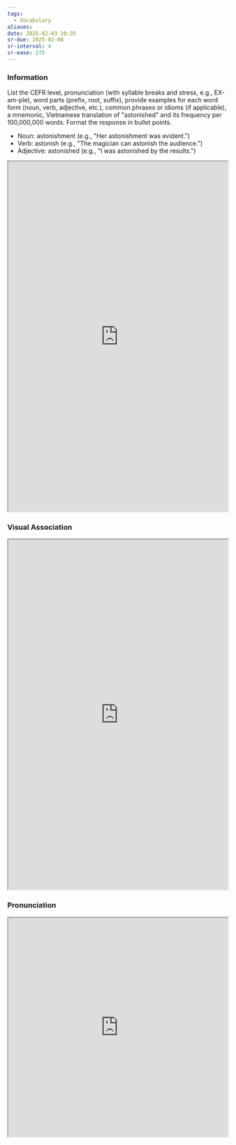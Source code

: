 ```yaml
---
tags:
  - Vocabulary
aliases:
date: 2025-02-03 20:35
sr-due: 2025-02-08
sr-interval: 4
sr-ease: 275
---
```

### Information

List the CEFR level, pronunciation (with syllable breaks and stress, e.g., EX-am-ple), word parts (prefix, root, suffix), provide examples for each word form (noun, verb, adjective, etc.), common phrases or idioms (if applicable), a mnemonic, Vietnamese translation of "astonished" and its frequency per 100,000,000 words. Format the response in bullet points.

- Noun: astonishment (e.g., "Her astonishment was evident.")
- Verb: astonish (e.g., "The magician can astonish the audience.")
- Adjective: astonished (e.g., "I was astonished by the results.")

<iframe
    height="800"
    width="100%"
    style="padding: 0; margin: 0;"
    src="https://www.perplexity.ai">
</iframe>

### Visual Association

<iframe
    height="800"
    width="100%"
    style="padding: 0; margin: 0;"
    src="https://www.google.com/search?tbm=isch&q=astonished">
</iframe>

### Pronunciation

<iframe
    height="500"
    width="100%"
    style="padding: 0; margin: 0;"
    src="https://www.google.com/search?q=how+to+pronounce+astonished&hl=en">
</iframe>